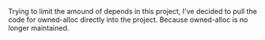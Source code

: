 
Trying to limit the amound of depends in this project, I've decided to pull the code for owned-alloc directly into the project. Because owned-alloc is no longer maintained. 